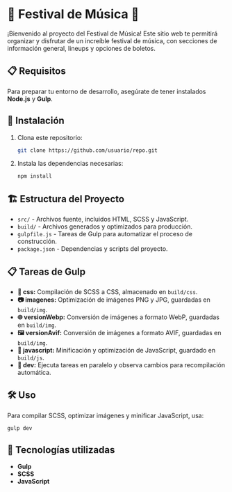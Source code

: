 # 🎤 Festival de Música 🎉

¡Bienvenido al proyecto del Festival de Música! Este sitio web te permitirá organizar y disfrutar de un increíble festival de música, con secciones de información general, lineups y opciones de boletos.

## 📋 Requisitos

Para preparar tu entorno de desarrollo, asegúrate de tener instalados **Node.js** y **Gulp**.

## 🚀 Instalación

1. Clona este repositorio:
    ```bash
    git clone https://github.com/usuario/repo.git
    ```
2. Instala las dependencias necesarias:
    ```bash
    npm install
    ```

## 🏗️ Estructura del Proyecto

- `src/` - Archivos fuente, incluidos HTML, SCSS y JavaScript.
- `build/` - Archivos generados y optimizados para producción.
- `gulpfile.js` - Tareas de Gulp para automatizar el proceso de construcción.
- `package.json` - Dependencias y scripts del proyecto.

## 📋 Tareas de Gulp

- **🎨 css:** Compilación de SCSS a CSS, almacenado en `build/css`.
- **📷 imagenes:** Optimización de imágenes PNG y JPG, guardadas en `build/img`.
- **🌐 versionWebp:** Conversión de imágenes a formato WebP, guardadas en `build/img`.
- **🖼️ versionAvif:** Conversión de imágenes a formato AVIF, guardadas en `build/img`.
- **🚀 javascript:** Minificación y optimización de JavaScript, guardado en `build/js`.
- **🔄 dev:** Ejecuta tareas en paralelo y observa cambios para recompilación automática.

## 🛠️ Uso

Para compilar SCSS, optimizar imágenes y minificar JavaScript, usa:
```bash
gulp dev
```

## 🔧 Tecnologías utilizadas

- **Gulp**
- **SCSS**
- **JavaScript**
